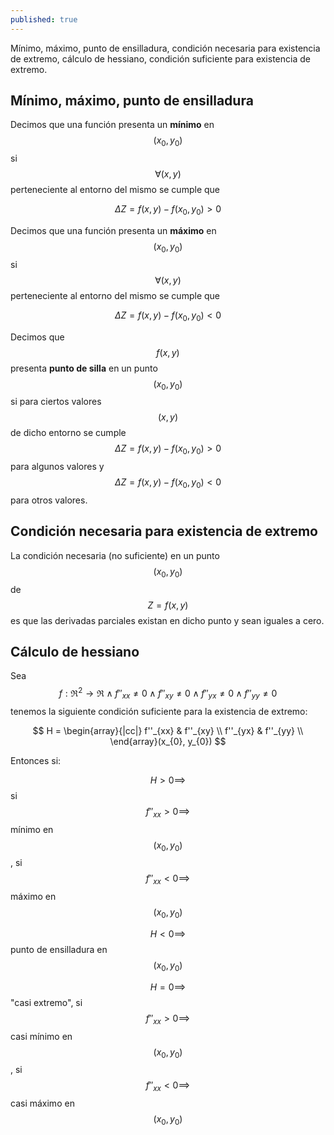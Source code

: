 ```yaml
---
published: true
---
```

Mínimo, máximo, punto de ensilladura, condición necesaria para existencia de extremo, cálculo de hessiano, condición suficiente para existencia de extremo.

## Mínimo, máximo, punto de ensilladura

Decimos que una función presenta un **mínimo** en $$(x_{0}, y_{0})$$ si $$\forall (x,y)$$ perteneciente al entorno del mismo se cumple que 

$$ \Delta Z = f(x,y)-f(x_{0}, y_{0})>0 $$

Decimos que una función presenta un **máximo** en $$(x_{0}, y_{0})$$ si $$\forall (x,y)$$ perteneciente al entorno del mismo se cumple que 

$$ \Delta Z = f(x,y)-f(x_{0}, y_{0})<0 $$

Decimos que $$f(x,y)$$ presenta **punto de silla** en un punto $$(x_{0}, y_{0})$$ si para ciertos valores $$(x,y)$$ de dicho entorno se cumple $$ \Delta Z = f(x,y)-f(x_{0}, y_{0})>0 $$ para algunos valores y $$ \Delta Z = f(x,y)-f(x_{0}, y_{0})<0 $$ para otros valores.

## Condición necesaria para existencia de extremo

La condición necesaria (no suficiente) en un punto $$ (x_{0}, y_{0}) $$ de $$ Z=f(x,y) $$ es que las derivadas parciales existan en dicho punto y sean iguales a cero.

## Cálculo de hessiano

Sea $$ f: \Re^2 \to \Re \wedge f''_{xx} \ne 0 \wedge f''_{xy} \ne 0 \wedge f''_{yx} \ne 0 \wedge f''_{yy} \ne 0 $$ tenemos la siguiente condición suficiente para la existencia de extremo:

$$
H = \begin{array}{|cc|}
f''_{xx} & f''_{xy} \\
f''_{yx} & f''_{yy} \\
\end{array}(x_{0}, y_{0})
$$

Entonces si:

$$ H>0  \implies $$ si $$f''_{xx}>0 \implies $$ mínimo en $$(x_{0}, y_{0})$$,
si $$f''_{xx}<0 \implies $$ máximo en $$(x_{0}, y_{0})$$

$$ H<0 \implies $$ punto de ensilladura en $$(x_{0}, y_{0})$$

$$ H=0 \implies $$ "casi extremo", si $$f''_{xx}>0 \implies $$ casi mínimo en $$(x_{0}, y_{0})$$, si $$f''_{xx}<0 \implies $$  casi máximo en $$(x_{0}, y_{0})$$

